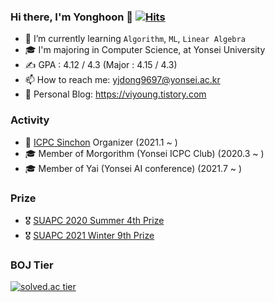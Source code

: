 ### Hi there, I'm Yonghoon 👋 [![Hits](https://hits.seeyoufarm.com/api/count/incr/badge.svg?url=https%3A%2F%2Fgithub.com%2Fyjdong9697&count_bg=%2379C83D&title_bg=%23555555&icon=&icon_color=%23E7E7E7&title=hits&edge_flat=false)](https://hits.seeyoufarm.com)

- 🌱 I’m currently learning `Algorithm`, `ML`, `Linear Algebra`
- 🎓 I'm majoring in Computer Science, at Yonsei University
- ✍️ GPA : 4.12 / 4.3 (Major : 4.15 / 4.3)
- 📫 How to reach me: yjdong9697@yonsei.ac.kr
- 📖 Personal Blog: https://viyoung.tistory.com

### Activity

- 🌱 [ICPC Sinchon](http://icpc-sinchon.github.io/) Organizer (2021.1 ~ )
- 🎓 Member of Morgorithm (Yonsei ICPC Club) (2020.3 ~ )
- 🎓 Member of Yai (Yonsei AI conference) (2021.7 ~ )

### Prize

- 🎖 [SUAPC 2020 Summer 4th Prize](https://icpc-sinchon.github.io/suapc)
- 🎖 [SUAPC 2021 Winter 9th Prize](https://icpc-sinchon.github.io/suapc)

### BOJ Tier

<p align="center">
  <a href="https://solved.ac/ficy">

  ![solved.ac tier](http://mazassumnida.wtf/api/pastel/generate_badge?boj=ficy)

  </a> 

</p>

